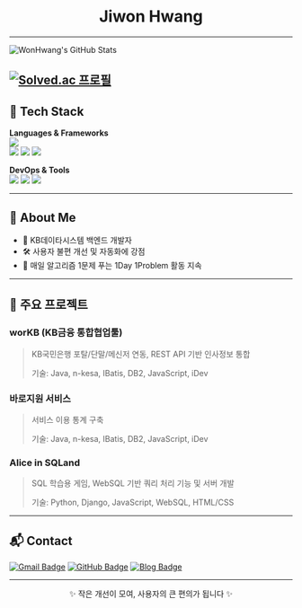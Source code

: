 <h1 align="center">Jiwon Hwang</h1>

---
![WonHwang's GitHub Stats](https://github-readme-stats.vercel.app/api?username=WonHwang&theme=dark&show_icons=true)

[![Solved.ac 프로필](http://mazassumnida.wtf/api/v2/generate_badge?boj=crisjan)](https://solved.ac/crisjan)
---
## 🔧 Tech Stack

**Languages & Frameworks**  
<img src="https://img.shields.io/badge/Java-007396?style=flat&logo=java&logoColor=white"/>  
<img src="https://img.shields.io/badge/SpringBoot-6DB33F?style=flat&logo=springboot&logoColor=white"/>
<img src="https://img.shields.io/badge/Python-3776AB?style=flat&logo=python&logoColor=white"/>
<img src="https://img.shields.io/badge/Django-092E20?style=flat&logo=django&logoColor=white"/>

**DevOps & Tools**  
<img src="https://img.shields.io/badge/Docker-2496ED?style=flat&logo=docker&logoColor=white"/>
<img src="https://img.shields.io/badge/AWS-232F3E?style=flat&logo=amazonaws&logoColor=white"/>
<img src="https://img.shields.io/badge/GitHub_Actions-2088FF?style=flat&logo=githubactions&logoColor=white"/>

---

## 🧠 About Me

- 💼 KB데이타시스템 백엔드 개발자
- 🛠 사용자 불편 개선 및 자동화에 강점
- 🔄 매일 알고리즘 1문제 푸는 1Day 1Problem 활동 지속

---

## 📁 주요 프로젝트

### worKB (KB금융 통합협업툴)
> KB국민은행 포탈/단말/메신저 연동, REST API 기반 인사정보 통합
> 
> 기술: Java, n-kesa, IBatis, DB2, JavaScript, iDev

### 바로지원 서비스
> 서비스 이용 통계 구축
> 
> 기술: Java, n-kesa, IBatis, DB2, JavaScript, iDev

### Alice in SQLand
> SQL 학습용 게임, WebSQL 기반 쿼리 처리 기능 및 서버 개발
> 
> 기술: Python, Django, JavaScript, WebSQL, HTML/CSS

---

## 📬 Contact

[![Gmail Badge](https://img.shields.io/badge/ediblepotato@gmail.com-D14836?style=flat&logo=gmail&logoColor=white)](mailto:ediblepotato@gmail.com)
[![GitHub Badge](https://img.shields.io/badge/WonHwang-181717?style=flat&logo=github&logoColor=white)](https://github.com/WonHwang)
[![Blog Badge](https://img.shields.io/badge/Tistory-Blog-orange)](https://ediblepotato.tistory.com)

---

<p align="center">
  ✨ 작은 개선이 모여, 사용자의 큰 편의가 됩니다 ✨
</p>
